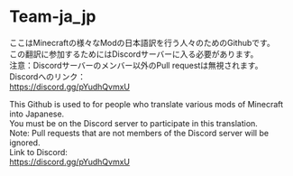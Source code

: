 # Team-ja_jp
ここはMinecraftの様々なModの日本語訳を行う人々のためのGithubです。<br>
この翻訳に参加するためにはDiscordサーバーに入る必要があります。<br>
注意：Discordサーバーのメンバー以外のPull requestは無視されます。<br>
Discordへのリンク：<br>
https://discord.gg/pYudhQvmxU

This Github is used to for people who translate various mods of Minecraft into Japanese. <br>
You must be on the Discord server to participate in this translation. <br>
Note: Pull requests that are not members of the Discord server will be ignored. <br>
Link to Discord: <br>
https://discord.gg/pYudhQvmxU
